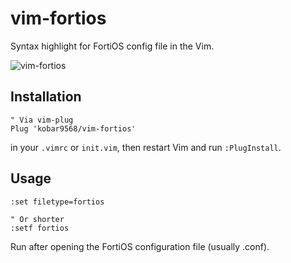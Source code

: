 # vim-fortios

Syntax highlight for FortiOS config file in the Vim.

![vim-fortios](https://user-images.githubusercontent.com/38117745/153710235-6ee78525-580c-435c-925d-805cd668a465.png)

## Installation

```vim
" Via vim-plug
Plug 'kobar9568/vim-fortios'
```

in your `.vimrc` or `init.vim`, then restart Vim and run `:PlugInstall`.

## Usage

```vim
:set filetype=fortios

" Or shorter
:setf fortios
```

Run after opening the FortiOS configuration file (usually .conf).
